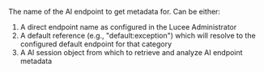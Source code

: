 The name of the AI endpoint to get metadata for. Can be either:

1. A direct endpoint name as configured in the Lucee Administrator
2. A default reference (e.g., "default:exception") which will resolve to the configured default endpoint for that category
3. A AI session object from which to retrieve and analyze AI endpoint metadata